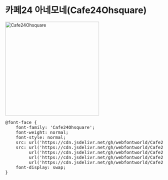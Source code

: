 # 카페24 아네모네(Cafe24Ohsquare)

<a href="https://wess.tistory.com" target="_blank">
    <img src="https://webfontworld.github.io/Cafe24Ohsquare/Cafe24Ohsquare.jpg" alt="Cafe24Ohsquare" style="width:300px">
</a>
<pre>
@font-face {
    font-family: 'Cafe24Ohsquare';
    font-weight: normal;
    font-style: normal;
    src: url('https://cdn.jsdelivr.net/gh/webfontworld/Cafe24Ohsquare/Cafe24Ohsquare.eot');
    src: url('https://cdn.jsdelivr.net/gh/webfontworld/Cafe24Ohsquare/Cafe24Ohsquare.eot?#iefix') format('embedded-opentype'),
         url('https://cdn.jsdelivr.net/gh/webfontworld/Cafe24Ohsquare/Cafe24Ohsquare.woff2') format('woff2'),
         url('https://cdn.jsdelivr.net/gh/webfontworld/Cafe24Ohsquare/Cafe24Ohsquare.woff') format('woff'),
         url('https://cdn.jsdelivr.net/gh/webfontworld/Cafe24Ohsquare/Cafe24Ohsquare.ttf') format("truetype");
    font-display: swap;
}
</pre>
